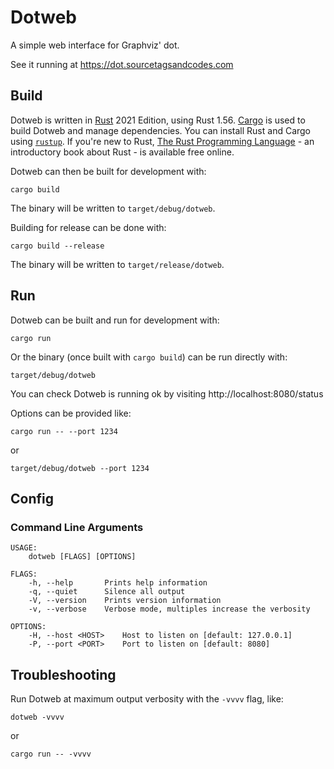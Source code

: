 # Dotweb

A simple web interface for Graphviz' dot.

See it running at https://dot.sourcetagsandcodes.com

## Build

Dotweb is written in [Rust] 2021 Edition, using Rust 1.56. [Cargo] is used to
build Dotweb and manage dependencies. You can install Rust and Cargo using
[`rustup`]. If you're new to Rust, [The Rust Programming Language][book] - an
introductory book about Rust - is available free online.

[Rust]: https://www.rust-lang.org/
[`rustup`]: https://rustup.rs
[Cargo]: https://doc.rust-lang.org/stable/cargo/
[book]: https://doc.rust-lang.org/book/2018-edition/index.html

Dotweb can then be built for development with:

    cargo build

The binary will be written to `target/debug/dotweb`.

Building for release can be done with:

    cargo build --release

The binary will be written to `target/release/dotweb`.

## Run

Dotweb can be built and run for development with:

    cargo run

Or the binary (once built with `cargo build`) can be run directly with:

    target/debug/dotweb

You can check Dotweb is running ok by visiting http://localhost:8080/status

Options can be provided like:

    cargo run -- --port 1234

or

    target/debug/dotweb --port 1234

## Config

### Command Line Arguments

    USAGE:
        dotweb [FLAGS] [OPTIONS]

    FLAGS:
        -h, --help       Prints help information
        -q, --quiet      Silence all output
        -V, --version    Prints version information
        -v, --verbose    Verbose mode, multiples increase the verbosity

    OPTIONS:
        -H, --host <HOST>    Host to listen on [default: 127.0.0.1]
        -P, --port <PORT>    Port to listen on [default: 8080]

## Troubleshooting

Run Dotweb at maximum output verbosity with the `-vvvv` flag, like:

    dotweb -vvvv

or

    cargo run -- -vvvv
